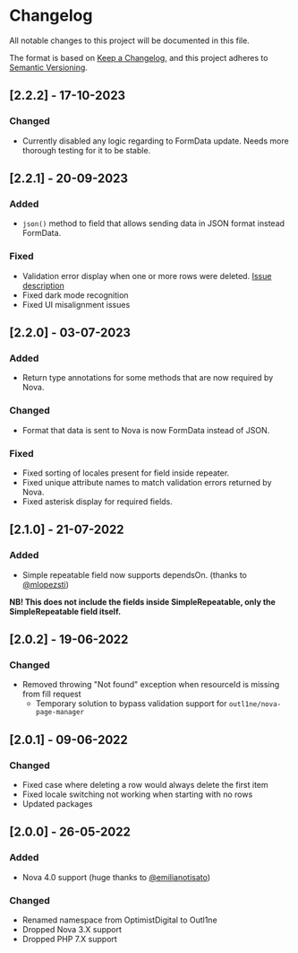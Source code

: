 # Changelog

All notable changes to this project will be documented in this file.

The format is based on [Keep a Changelog](https://keepachangelog.com/en/1.0.0/),
and this project adheres to [Semantic Versioning](https://semver.org/spec/v2.0.0.html).

## [2.2.2] - 17-10-2023

### Changed

- Currently disabled any logic regarding to FormData update. Needs more thorough testing for it to be stable.

## [2.2.1] - 20-09-2023

### Added

- `json()` method to field that allows sending data in JSON format instead FormData.

### Fixed

- Validation error display when one or more rows were deleted. [Issue description](https://github.com/outl1ne/nova-simple-repeatable/issues/52)
- Fixed dark mode recognition
- Fixed UI misalignment issues

## [2.2.0] - 03-07-2023

### Added

- Return type annotations for some methods that are now required by Nova.

### Changed

- Format that data is sent to Nova is now FormData instead of JSON.

### Fixed

- Fixed sorting of locales present for field inside repeater.
- Fixed unique attribute names to match validation errors returned by Nova.
- Fixed asterisk display for required fields.

## [2.1.0] - 21-07-2022

### Added

- Simple repeatable field now supports dependsOn. (thanks to [@mlopezsti](https://github.com/mlopezsti))

**NB! This does not include the fields inside SimpleRepeatable, only the SimpleRepeatable field itself.**

## [2.0.2] - 19-06-2022

### Changed

- Removed throwing "Not found" exception when resourceId is missing from fill request
  - Temporary solution to bypass validation support for `outl1ne/nova-page-manager`

## [2.0.1] - 09-06-2022

### Changed

- Fixed case where deleting a row would always delete the first item
- Fixed locale switching not working when starting with no rows
- Updated packages

## [2.0.0] - 26-05-2022

### Added

- Nova 4.0 support (huge thanks to [@emilianotisato](https://github.com/emilianotisato))

### Changed

- Renamed namespace from OptimistDigital to Outl1ne
- Dropped Nova 3.X support
- Dropped PHP 7.X support
